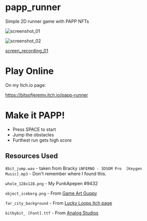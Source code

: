 # papp_runner

Simple 2D runner game with PAPP NFTs

![screenshot_01]('screenshot_01.png')

![screenshot_02]('screenshot_02.png')

[screen_recording_01]('screen_recording_01.mov')

# Play Online

On my Itch.io page:

https://bitsofjeremy.itch.io/papp-runner


# Make it PAPP!

- Press SPACE to start
- Jump the obstacles
- Furthest run gets high score


## Resources Used

`8bit_jump.wav` - taken from Bracky
`iNFERNO - 3DSOM Pro  [Keygen Music].mp3` - Don't remember where I found this.

`whole_128x128.png` - My PunkApepen #9432

`object_iceberg.png` - From [Game Art Guppy](https://www.gameartguppy.com/shop/ice-world-platformer-set/)

`far_city_background` - From [Lucky Loops Itch page](https://lucky-loops.itch.io/parallax-city-background)

`bitbybit_ [Font].ttf` - From [Analog Studios](https://analogstudios.itch.io/bitbybitfont)
